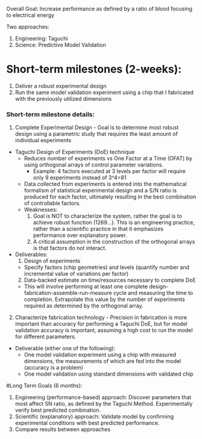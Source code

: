 
Overall Goal: Increase performance as defined by a ratio of blood focusing to electrical energy

Two approaches:
  1. Engineering: Taguchi
  2. Science: Predictive Model Validation

# Short-term milestones (2-weeks):
  1. Deliver a robust experimental design
  2. Run the same model validation experiment using a chip that I fabricated with the previously utilized dimensions

### Short-term milestone details:
1. Complete Experimental Design - Goal is to determine most robust design using a parametric study that requires the least amount of individual experiments
  - Taguchi Design of Experiments (DoE) technique
    - Reduces number of experiments vs One Factor at a Time (OFAT) by using orthogonal arrays of control parameter variations.
      - Example: 4 factors executed at 3 levels per factor will require only 9 experiments instead of 3^4=81
    - Data collected from experiments is entered into the mathematical formalism of statistical experimental design and a S/N ratio is produced for each factor, ultimately resulting in the best combination of controllable factors.
    - Weaknesses:
      1. Goal is NOT to characterize the system, rather the goal is to achieve robust function (1269...). This is an engineering practice, rather than a scientific practice in that it emphasizes performance over explanatory power.
      2. A critical assumption in the construction of the orthogonal arrays is that factors do not interact.
  - Deliverables:
    1. Design of experiments
      - Specify factors (chip geometries) and levels (quantify number and incremental value of variations per factor)
    2. Data-backed estimate on time/resources necessary to complete DoE
      - This will involve performing at least one complete design-fabrication-assemble-run-measure cycle and measuring the time to completion. Extrapolate this value by the number of experiments required as determined by the orthogonal array.
2. Characterize fabrication technology - Precision in fabrication is more important than accuracy for performing a Taguchi DoE, but for model validation accuracy is important, assuming a high cost to run the model for different parameters.
  - Deliverable (either one of the following):
    - One model validation experiment using a chip with measured dimensions, the measurements of which are fed into the model (accuracy is a problem)
    - One model validation using standard dimensions with validated chip

#Long Term Goals (6 months):
  1. Engineering (performance-based) approach: Discover parameters that most affect SN ratio, as defined by the Taguchi Method. Experimentally verify best predicted combination.
  2. Scientific (explanatory) approach: Validate model by confirming experimental conditions with best predicted performance.
  3. Compare results between approaches
